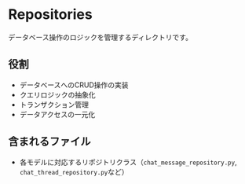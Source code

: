 # Repositories

データベース操作のロジックを管理するディレクトリです。

## 役割
- データベースへのCRUD操作の実装
- クエリロジックの抽象化
- トランザクション管理
- データアクセスの一元化

## 含まれるファイル
- 各モデルに対応するリポジトリクラス（`chat_message_repository.py`, `chat_thread_repository.py`など）

